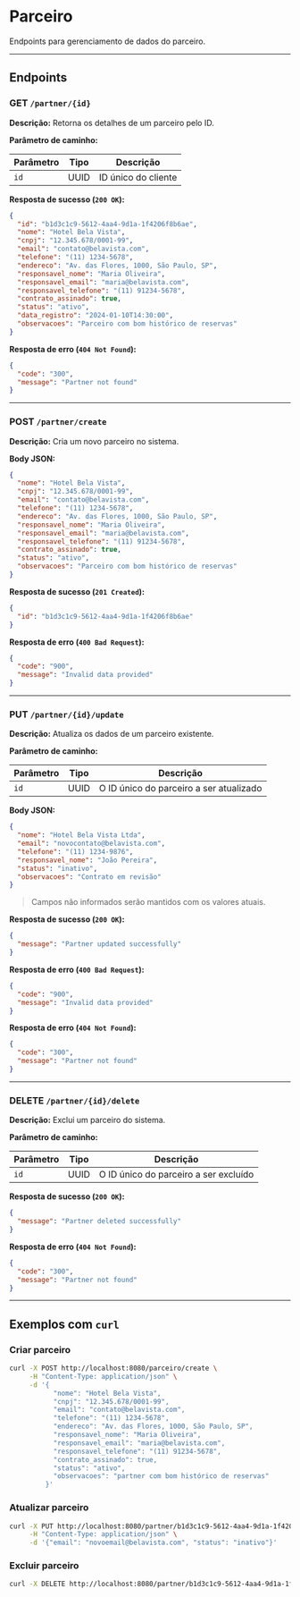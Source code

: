 # Parceiro
Endpoints para gerenciamento de dados do parceiro.

---

## Endpoints

### GET `/partner/{id}`

**Descrição:** Retorna os detalhes de um parceiro pelo ID.

**Parâmetro de caminho:**

| Parâmetro | Tipo | Descrição           |
|-----------|------|---------------------|
| `id`      | UUID | ID único do cliente |

**Resposta de sucesso (`200 OK`):**

```json
{
  "id": "b1d3c1c9-5612-4aa4-9d1a-1f4206f8b6ae",
  "nome": "Hotel Bela Vista",
  "cnpj": "12.345.678/0001-99",
  "email": "contato@belavista.com",
  "telefone": "(11) 1234-5678",
  "endereco": "Av. das Flores, 1000, São Paulo, SP",
  "responsavel_nome": "Maria Oliveira",
  "responsavel_email": "maria@belavista.com",
  "responsavel_telefone": "(11) 91234-5678",
  "contrato_assinado": true,
  "status": "ativo",
  "data_registro": "2024-01-10T14:30:00",
  "observacoes": "Parceiro com bom histórico de reservas"
}
```

**Resposta de erro (`404 Not Found`):**

```json
{
  "code": "300",
  "message": "Partner not found"
}
```

---

### POST `/partner/create`

**Descrição:** Cria um novo parceiro no sistema.

**Body JSON:**

```json
{
  "nome": "Hotel Bela Vista",
  "cnpj": "12.345.678/0001-99",
  "email": "contato@belavista.com",
  "telefone": "(11) 1234-5678",
  "endereco": "Av. das Flores, 1000, São Paulo, SP",
  "responsavel_nome": "Maria Oliveira",
  "responsavel_email": "maria@belavista.com",
  "responsavel_telefone": "(11) 91234-5678",
  "contrato_assinado": true,
  "status": "ativo",
  "observacoes": "Parceiro com bom histórico de reservas"
}
```

**Resposta de sucesso (`201 Created`):**

```json
{
  "id": "b1d3c1c9-5612-4aa4-9d1a-1f4206f8b6ae"
}
```

**Resposta de erro (`400 Bad Request`):**

```json
{
  "code": "900",
  "message": "Invalid data provided"
}
```

---

### PUT `/partner/{id}/update`

**Descrição:** Atualiza os dados de um parceiro existente.

**Parâmetro de caminho:**

| Parâmetro | Tipo | Descrição                               |
|-----------|------|-----------------------------------------|
| `id`      | UUID | O ID único do parceiro a ser atualizado |

**Body JSON:**

```json
{
  "nome": "Hotel Bela Vista Ltda",
  "email": "novocontato@belavista.com",
  "telefone": "(11) 1234-9876",
  "responsavel_nome": "João Pereira",
  "status": "inativo",
  "observacoes": "Contrato em revisão"
}
```

> Campos não informados serão mantidos com os valores atuais.

**Resposta de sucesso (`200 OK`):**

```json
{
  "message": "Partner updated successfully"
}
```

**Resposta de erro (`400 Bad Request`):**

```json
{
  "code": "900",
  "message": "Invalid data provided"
}
```

**Resposta de erro (`404 Not Found`):**

```json
{
  "code": "300",
  "message": "Partner not found"
}
```

---

### DELETE `/partner/{id}/delete`

**Descrição:** Exclui um parceiro do sistema.

**Parâmetro de caminho:**

| Parâmetro | Tipo | Descrição                             |
|-----------|------|---------------------------------------|
| `id`      | UUID | O ID único do parceiro a ser excluído |

**Resposta de sucesso (`200 OK`):**

```json
{
  "message": "Partner deleted successfully"
}
```

**Resposta de erro (`404 Not Found`):**

```json
{
  "code": "300",
  "message": "Partner not found"
}
```

---

## Exemplos com `curl`

### Criar parceiro

```bash
curl -X POST http://localhost:8080/parceiro/create \
     -H "Content-Type: application/json" \
     -d '{
           "nome": "Hotel Bela Vista",
           "cnpj": "12.345.678/0001-99",
           "email": "contato@belavista.com",
           "telefone": "(11) 1234-5678",
           "endereco": "Av. das Flores, 1000, São Paulo, SP",
           "responsavel_nome": "Maria Oliveira",
           "responsavel_email": "maria@belavista.com",
           "responsavel_telefone": "(11) 91234-5678",
           "contrato_assinado": true,
           "status": "ativo",
           "observacoes": "partner com bom histórico de reservas"
         }'
```

### Atualizar parceiro

```bash
curl -X PUT http://localhost:8080/partner/b1d3c1c9-5612-4aa4-9d1a-1f4206f8b6ae/update \
     -H "Content-Type: application/json" \
     -d '{"email": "novoemail@belavista.com", "status": "inativo"}'
```

### Excluir parceiro

```bash
curl -X DELETE http://localhost:8080/partner/b1d3c1c9-5612-4aa4-9d1a-1f4206f8b6ae/delete
```